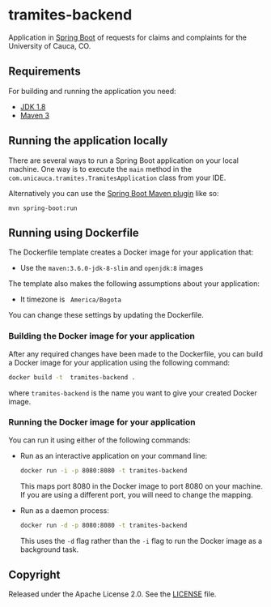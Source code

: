 
# tramites-backend

Application in [Spring Boot](http://projects.spring.io/spring-boot/) of requests for claims and complaints for the University of Cauca, CO.

## Requirements

For building and running the application you need:

- [JDK 1.8](http://www.oracle.com/technetwork/java/javase/downloads/jdk8-downloads-2133151.html)
- [Maven 3](https://maven.apache.org)

## Running the application locally

There are several ways to run a Spring Boot application on your local machine. One way is to execute the `main` method in the `com.unicauca.tramites.TramitesApplication` class from your IDE.

Alternatively you can use the [Spring Boot Maven plugin](https://docs.spring.io/spring-boot/docs/current/reference/html/build-tool-plugins-maven-plugin.html) like so:

```shell
mvn spring-boot:run
```

## Running using Dockerfile

The Dockerfile template creates a Docker image for your application that:

* Use the `maven:3.6.0-jdk-8-slim` and `openjdk:8` images

The template also makes the following assumptions about your application:

* It timezone is ` America/Bogota`

You can change these settings by updating the Dockerfile.

### Building the Docker image for your application

After any required changes have been made to the Dockerfile, you can build a Docker image for your application using the following command:

```sh
docker build -t  tramites-backend .
```
where `tramites-backend` is the name you want to give your created Docker image.

### Running the Docker image for your application
You can run it using either of the following commands:

* Run as an interactive application on your command line:
  ```sh
  docker run -i -p 8080:8080 -t tramites-backend
  ```
  This maps port 8080 in the Docker image to port 8080 on your machine. If you are using a different port, you will need to change the mapping.

* Run as a daemon process:
  ```sh
  docker run -d -p 8080:8080 -t tramites-backend
  ```
  This uses the `-d` flag rather than the `-i` flag to run the Docker image as a background task.

## Copyright

Released under the Apache License 2.0. See the [LICENSE](https://github.com/alirocorrea/tramites-backend/blob/main/LICENSE) file.
